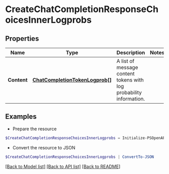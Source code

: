 # CreateChatCompletionResponseChoicesInnerLogprobs
## Properties

Name | Type | Description | Notes
------------ | ------------- | ------------- | -------------
**Content** | [**ChatCompletionTokenLogprob[]**](ChatCompletionTokenLogprob.md) | A list of message content tokens with log probability information. | 

## Examples

- Prepare the resource
```powershell
$CreateChatCompletionResponseChoicesInnerLogprobs = Initialize-PSOpenAPIToolsCreateChatCompletionResponseChoicesInnerLogprobs  -Content null
```

- Convert the resource to JSON
```powershell
$CreateChatCompletionResponseChoicesInnerLogprobs | ConvertTo-JSON
```

[[Back to Model list]](../README.md#documentation-for-models) [[Back to API list]](../README.md#documentation-for-api-endpoints) [[Back to README]](../README.md)

